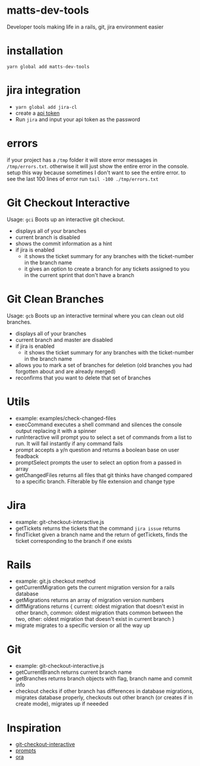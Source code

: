 # matts-dev-tools
Developer tools making life in a rails, git, jira environment easier

# installation
`yarn global add matts-dev-tools`

# jira integration
- `yarn global add jira-cl`
- create a [api token](https://id.atlassian.com/manage-profile/security/api-tokens)
- Run `jira` and input your api token as the password

# errors
if your project has a `/tmp` folder it will store error messages in `/tmp/errors.txt`.
otherwise it will just show the entire error in the console.
setup this way because sometimes I don't want to see the entire error.
to see the last 100 lines of error run `tail -100 ./tmp/errors.txt`

# Git Checkout Interactive
Usage: `gci`
Boots up an interactive git checkout.
- displays all of your branches
- current branch is disabled
- shows the commit information as a hint
- if jira is enabled
  - it shows the ticket summary for any branches with the ticket-number in the branch name
  - it gives an option to create a branch for any tickets assigned to you in the current sprint that don't have a branch
  
# Git Clean Branches
Usage: `gcb`
Boots up an interactive terminal where you can clean out old branches.
- displays all of your branches
- current branch and master are disabled
- if jira is enabled
  - it shows the ticket summary for any branches with the ticket-number in the branch name
- allows you to mark a set of branches for deletion (old branches you had forgotten about and are already merged)
- reconfirms that you want to delete that set of branches
 
# Utils
- example: examples/check-changed-files
- execCommand executes a shell command and silences the console output replacing it with a spinner
- runInteractive will prompt you to select a set of commands from a list to run. It will fail instantly if any command fails
- prompt accepts a y/n question and returns a boolean base on user feadback
- promptSelect prompts the user to select an option from a passed in array
- getChangedFiles returns all files that git thinks have changed compared to a specific branch. Filterable by file extension and change type

# Jira
- example: git-checkout-interactive.js
- getTickets returns the tickets that the command `jira issue` returns
- findTicket given a branch name and the return of getTickets, finds the ticket corresponding to the branch if one exists

# Rails
- example: git.js checkout method
- getCurrentMigration gets the current migration version for a rails database
- getMigrations returns an array of migration version numbers
- diffMigrations returns { current: oldest migration that doesn't exist in other branch, common: oldest migration thats common between the two, other: oldest migration that doesn't exist in current branch }
- migrate migrates to a specific version or all the way up

# Git
- example: git-checkout-interactive.js
- getCurrentBranch returns current branch name
- getBranches returns branch objects with flag, branch name and commit info
- checkout checks if other branch has differences in database migrations, migrates database properly, checkouts out other branch (or creates if in create mode), migrates up if neeeded

# Inspiration
- [git-checkout-interactive](https://github.com/CookPete/git-checkout-interactive)
- [prompts](https://github.com/terkelg/prompts)
- [ora](https://github.com/sindresorhus/ora)

